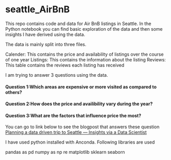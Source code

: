 # seattle_AirBnB

This repo contains code and data for Air BnB listings in Seattle. In the Python notebook you can find basic exploration of the data and then some insights I have derived using the data. 

The data is mainly split into three files.

Calender: This contains the price and availability of listings over the course of one year
Listings: This contains the information about the listing
Reviews: This table contains the reviews each listing has received

I am trying to answer 3 questions using the data.

#### Question 1:Which areas are expensive or more visited as compared to others?
#### Question 2:How does the price and availibility vary during the year?
#### Question 3:What are the factors that influence price the most?

You can go to link below to see the blogpost that answers these question
[Planning a data driven trip to Seattle — Insights via a Data Scientist](https://medium.com/@asif.arshd/planning-a-data-driven-trip-to-seattle-insights-via-a-data-scientist-f1aff8e31edd)

I have used python installed with Anconda. Following libraries are used

pandas as pd
numpy as np
re
matplotlib
sklearn
seaborn
